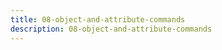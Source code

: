 ```yaml
---
title: 08-object-and-attribute-commands
description: 08-object-and-attribute-commands
---
```

         
